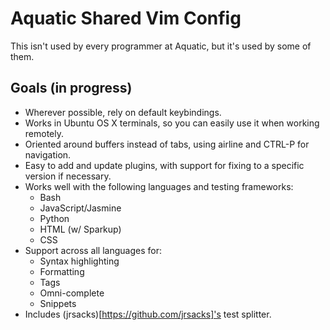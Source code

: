 # Aquatic Shared Vim Config

This isn't used by every programmer at Aquatic, but it's used by some of them.

## Goals (in progress)

* Wherever possible, rely on default keybindings. 
* Works in Ubuntu OS X terminals, so you can easily use it when working remotely.
* Oriented around buffers instead of tabs, using airline and CTRL-P for navigation.
* Easy to add and update plugins, with support for fixing to a specific version if necessary.
* Works well with the following languages and testing frameworks:
  * Bash
  * JavaScript/Jasmine
  * Python
  * HTML (w/ Sparkup)
  * CSS
* Support across all languages for:
  * Syntax highlighting
  * Formatting
  * Tags
  * Omni-complete
  * Snippets
* Includes (jrsacks)[https://github.com/jrsacks]'s test splitter.
